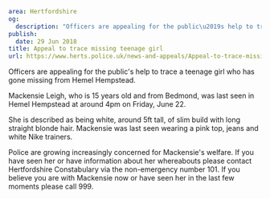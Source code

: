 ```yaml
area: Hertfordshire
og:
  description: "Officers are appealing for the public\u2019s help to trace a teenage girl who has gone missing from Hemel Hempstead."
publish:
  date: 29 Jun 2018
title: Appeal to trace missing teenage girl
url: https://www.herts.police.uk/news-and-appeals/Appeal-to-trace-missing-teenage-girl
```

Officers are appealing for the public's help to trace a teenage girl who has gone missing from Hemel Hempstead.

Mackensie Leigh, who is 15 years old and from Bedmond, was last seen in Hemel Hempstead at around 4pm on Friday, June 22.

She is described as being white, around 5ft tall, of slim build with long straight blonde hair. Mackensie was last seen wearing a pink top, jeans and white Nike trainers.

Police are growing increasingly concerned for Mackensie's welfare. If you have seen her or have information about her whereabouts please contact Hertfordshire Constabulary via the non-emergency number 101. If you believe you are with Mackensie now or have seen her in the last few moments please call 999.
